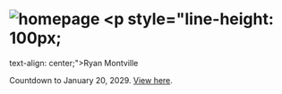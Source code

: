 # <img src="https://www.luc.edu/media/lucedu/peoplegroveassets/logos/luc-logo-vertical-color-1350-1700.png" alt="homepage" title="Homepage" style="heigth: 100px; display: inline-block;"/> <p style="line-height: 100px;
  text-align: center;">Ryan Montville</p>
Countdown to January 20, 2029. [View here](https://ryanmontville.com/countdown/).
